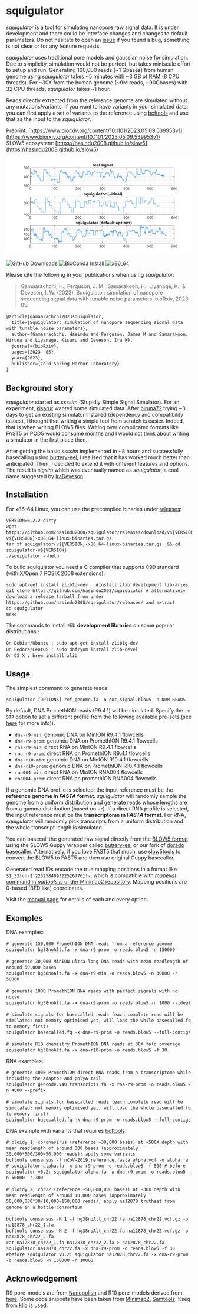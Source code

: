 # squigulator

*squigulator* is a tool for simulating nanopore raw signal data. It is under development and there could be interface changes and changes to default parameters. Do not hesitate to open an [issue](https://github.com/hasindu2008/squigulator) if you found a bug, something is not clear or for any feature requests.

*squigulator* uses traditional pore models and gaussian noise for simulation. Due to simplicity, simulation would not be perfect, but takes miniscule effort to setup and run. Generating 100,000 reads (~1 Gbases) from human genome using *squigulator* takes ~5 minutes with ~3 GB of RAM (8 CPU threads). For ~30X from the human genome (~9M reads, ~90Gbases) with 32 CPU threads, *squigulator* takes ~1 hour.

Reads directly extracted from the reference genome are simulated without any mutations/variants. If you want to have variants in your simulated data, you can first apply a set of variants to the reference using [bcftools](http://www.htslib.org/download/) and use that as the input to the *squigulator*.

Preprint: [https://www.biorxiv.org/content/10.1101/2023.05.09.539953v1](https://www.biorxiv.org/content/10.1101/2023.05.09.539953v1)<br/>
SLOW5 ecosystem: [https://hasindu2008.github.io/slow5](https://hasindu2008.github.io/slow5)<br/>

![squigulator](docs/img/example.svg)

[![GitHub Downloads](https://img.shields.io/github/downloads/hasindu2008/squigulator/total?logo=GitHub)](https://github.com/hasindu2008/squigulator/releases)
[![BioConda Install](https://img.shields.io/conda/dn/bioconda/squigulator?label=BioConda)](https://anaconda.org/bioconda/squigulator)
[![x86_64](https://github.com/hasindu2008/squigulator/actions/workflows/c-cpp.yml/badge.svg)](https://github.com/hasindu2008/squigulator/actions/workflows/c-cpp.yml)


Please cite the following in your publications when using *squigulator*:

> Gamaarachchi, H., Ferguson, J. M., Samarakoon, H., Liyanage, K., & Deveson, I. W. (2023). Squigulator: simulation of nanopore sequencing signal data with tunable noise parameters. bioRxiv, 2023-05.

```
@article{gamaarachchi2023squigulator,
  title={Squigulator: simulation of nanopore sequencing signal data with tunable noise parameters},
  author={Gamaarachchi, Hasindu and Ferguson, James M and Samarakoon, Hiruna and Liyanage, Kisaru and Deveson, Ira W},
  journal={bioRxiv},
  pages={2023--05},
  year={2023},
  publisher={Cold Spring Harbor Laboratory}
}
```

## Background story

*squigulator* started as *ssssim* (Stupidly Simple Signal Simulator). For an experiment, [kisarur](https://github.com/kisarur) wanted some simulated data. After [hiruna72](https://github.com/hiruna72) trying ~3 days to get an existing simulator installed (dependency and compatibility issues), I thought that writing a simple tool from scratch is easier. Indeed, that is when writing BLOW5 files. Writing over complicated formats like FAST5 or POD5 would consume months and I would not think about writing a simulator in the first place then.

After getting the basic *ssssim* implemented in ~8 hours and successfully basecalling using [buttery-eel](https://github.com/Psy-Fer/buttery-eel), I realised that it has worked much better than anticipated. Then, I decided to extend it with different features and options. The result is *sigsim* which was eventually named as *squigulator*, a cool name suggested by [IraDeveson](https://github.com/IraDeveson).

## Installation

For x86-64 Linux, you can use the precompiled binaries under [releases](https://github.com/hasindu2008/squigulator/releases):

```
VERSION=0.2.2-dirty
wget https://github.com/hasindu2008/squigulator/releases/download/v${VERSION}/squigulator-v${VERSION}-x86_64-linux-binaries.tar.gz
tar xf squigulator-v${VERSION}-x86_64-linux-binaries.tar.gz  && cd squigulator-v${VERSION}
./squigulator --help
```

To build squigulator you need a C compiler that supports C99 standard (with X/Open 7 POSIX 2008 extensions):

```
sudo apt-get install zlib1g-dev   #install zlib development libraries
git clone https://github.com/hasindu2008/squigulator # alternatively download a release tarball from under https://github.com/hasindu2008/squigulator/releases/ and extract
cd squigulator
make
```

The commands to install zlib __development libraries__ on some popular distributions :
```sh
On Debian/Ubuntu : sudo apt-get install zlib1g-dev
On Fedora/CentOS : sudo dnf/yum install zlib-devel
On OS X : brew install zlib
```

## Usage

The simplest command to generate reads:
```
squigulator [OPTIONS] ref_genome.fa -o out_signal.blow5 -n NUM_READS
```

By default, DNA PromethION reads (R9.4.1) will be simulated. Specify the `-x STR` option to set a different profile from the following available pre-sets (see [here](docs/profile) for more info)).
- `dna-r9-min`: genomic DNA on MinION R9.4.1 flowcells
- `dna-r9-prom`: genomic DNA on PromethION R9.4.1 flowcells
- `rna-r9-min`: direct RNA on MinION R9.4.1 flowcells
- `rna-r9-prom`: direct RNA on PromethION R9.4.1 flowcells
- `dna-r10-min`: genomic DNA on MinION R10.4.1 flowcells
- `dna-r10-prom`: genomic DNA on PromethION R10.4.1 flowcells
- `rna004-min`: direct RNA on MinION RNA004 flowcells
- `rna004-prom`: direct RNA on promethION RNA004 flowcells

If a genomic DNA profile is selected, the input reference must be the **reference genome in *FASTA* format**. *squigulator* will randomly sample the genome from a uniform distribution and generate reads whose lengths are from a gamma distribution (based on `-r`). If a direct RNA profile is selected, the input reference must be the **transcriptome in *FASTA* format**. For RNA, *squigulator* will randomly pick transcripts from a uniform distribution and the whole transcript length is simulated.

You can basecall the generated raw signal directly from the [BLOW5 format](https://www.nature.com/articles/s41587-021-01147-4) using the SLOW5 Guppy wrapper called [buttery-eel](https://github.com/Psy-Fer/buttery-eel) or our fork of [dorado basecaller](https://github.com/hiruna72/dorado/releases/tag/v0.0.1).  Alternatively, if you love FAST5 that much, use [slow5tools](https://github.com/hasindu2008/slow5tools) to convert the BLOW5 to FAST5 and then use original Guppy basecaller.

Generated read IDs encode the true mapping positions in a format like `S1_33!chr1!225258409!225267761!-`, which is compatible with [*mapeval* command in *paftools.js* under Minimap2 repository](https://github.com/lh3/minimap2/blob/master/misc/README.md#evaluation). Mapping positions are 0-based (BED like) coordinates.

Visit the [manual page](docs/man.md) for details of each and every option.

## Examples

DNA examples:

```
# generate 150,000 PromethION DNA reads from a reference genome
squigulator hg38noAlt.fa -x dna-r9-prom -o reads.blow5 -n 150000

# generate 30,000 MinION ultra-long DNA reads with mean readlength of around 50,000 bases
squigulator hg38noAlt.fa -x dna-r9-min -o reads.blow5 -n 30000 -r 50000

# generate 1000 PromethION DNA reads with perfect signals with no noise
squigulator hg38noAlt.fa -x dna-r9-prom -o reads.blow5 -n 1000 --ideal

# simulate signals for basecalled reads (each complete read will be simulated; not memory optimised yet, will load the while basecalled.fq to memory first)
squigulator basecalled.fq -x dna-r9-prom -o reads.blow5 --full-contigs

# simulate R10 chemistry PromethION DNA reads at 30X fold coverage
squigulator hg38noAlt.fa -x dna-r10-prom -o reads.blow5 -f 30
```

RNA examples:
```
# generate 4000 PromethION direct RNA reads from a transcriptome while including the adaptor and polyA tail
squigulator gencode.v40.transcripts.fa -x rna-r9-prom -o reads.blow5 -n 4000 --prefix

# simulate signals for basecalled reads (each complete read will be simulated; not memory optimised yet, will load the whole basecalled.fq to memory first)
squigulator basecalled.fq -x dna-r9-prom -o reads.blow5 --full-contigs
```

DNA example with variants that requires [bcftools](http://www.htslib.org/download/):

```
# ploidy 1; coronavirus (reference ~30,000 bases) at ~500X depth with mean readlength of around 300 bases (approximately 30,000*500/300=50,000 reads); apply some variants
bcftools consensus -f nCoV-2019.reference.fasta alpha.vcf -o alpha.fa
# squigulator alpha.fa -x dna-r9-prom -o reads.blow5 -f 500 # before squigulator v0.2: squigulator alpha.fa -x dna-r9-prom -o reads.blow5 -n 50000 -r 300

# ploidy 2; chr22 (reference ~50,000,000 bases) at ~30X depth with mean readlength of around 10,000 bases (approximately 50,000,000*30/10,000=150,000 reads); apply na12878 truthset from genome in a bottle consortium

bcftools consensus -H 1 -f hg38noAlt_chr22.fa na12878_chr22.vcf.gz -o na12878_chr22_1.fa
bcftools consensus -H 2 -f hg38noAlt_chr22.fa na12878_chr22.vcf.gz -o na12878_chr22_2.fa
cat na12878_chr22_1.fa na12878_chr22_2.fa > na12878_chr22.fa
squigulator na12878_chr22.fa -x dna-r9-prom -o reads.blow5 -f 30 #before squigulator v0.2: squigulator na12878_chr22.fa -x dna-r9-prom -o reads.blow5 -n 150000 -r 10000
```

## Acknowledgement

R9 pore-models are from [Nanopolish](https://github.com/jts/nanopolish) and R10 pore-models derived from [here](https://github.com/nanoporetech/kmer_models).
Some code snippets have been taken from [Minimap2](https://github.com/lh3/minimap2), [Samtools](http://samtools.sourceforge.net/).
Kseq from [klib](https://github.com/attractivechaos/klib) is used.

